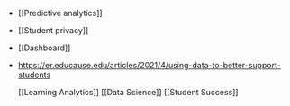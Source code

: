 - [[Predictive analytics]]
- [[Student privacy]]
- [[Dashboard]]
- https://er.educause.edu/articles/2021/4/using-data-to-better-support-students
  
  [[Learning Analytics]] [[Data Science]] [[Student Success]]